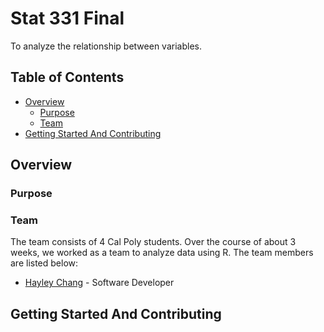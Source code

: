 # Stat 331 Final

To analyze the relationship between variables.

## Table of Contents

- [Overview](#overview)
  - [Purpose](#purpose)
  - [Team](#team)
- [Getting Started And Contributing](#getting-started-and-contributing)

## Overview

### Purpose



### Team

The team consists of 4 Cal Poly students. Over the course of about 3 weeks, we worked as a team to analyze data using R. The team members are listed below:

- [Hayley Chang](https://www.linkedin.com/in/hayley-chang/) - Software Developer

## Getting Started And Contributing


